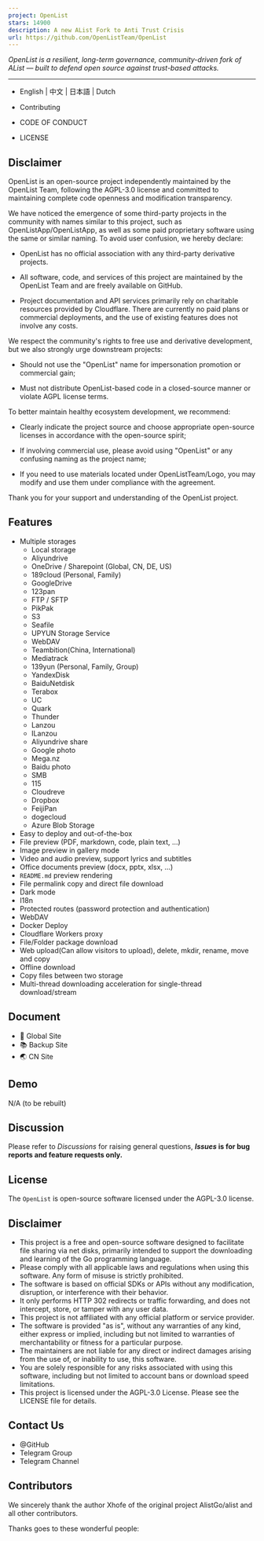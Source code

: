 ```yaml
---
project: OpenList
stars: 14900
description: A new AList Fork to Anti Trust Crisis
url: https://github.com/OpenListTeam/OpenList
---
```


_OpenList is a resilient, long-term governance, community-driven fork of AList — built to defend open source against trust-based attacks._

* * *

-   English | 中文 | 日本語 | Dutch
    
-   Contributing
    
-   CODE OF CONDUCT
    
-   LICENSE
    

Disclaimer
----------

OpenList is an open-source project independently maintained by the OpenList Team, following the AGPL-3.0 license and committed to maintaining complete code openness and modification transparency.

We have noticed the emergence of some third-party projects in the community with names similar to this project, such as OpenListApp/OpenListApp, as well as some paid proprietary software using the same or similar naming. To avoid user confusion, we hereby declare:

-   OpenList has no official association with any third-party derivative projects.
    
-   All software, code, and services of this project are maintained by the OpenList Team and are freely available on GitHub.
    
-   Project documentation and API services primarily rely on charitable resources provided by Cloudflare. There are currently no paid plans or commercial deployments, and the use of existing features does not involve any costs.
    

We respect the community's rights to free use and derivative development, but we also strongly urge downstream projects:

-   Should not use the "OpenList" name for impersonation promotion or commercial gain;
    
-   Must not distribute OpenList-based code in a closed-source manner or violate AGPL license terms.
    

To better maintain healthy ecosystem development, we recommend:

-   Clearly indicate the project source and choose appropriate open-source licenses in accordance with the open-source spirit;
    
-   If involving commercial use, please avoid using "OpenList" or any confusing naming as the project name;
    
-   If you need to use materials located under OpenListTeam/Logo, you may modify and use them under compliance with the agreement.
    

Thank you for your support and understanding of the OpenList project.

Features
--------

-   Multiple storages
    -   Local storage
    -   Aliyundrive
    -   OneDrive / Sharepoint (Global, CN, DE, US)
    -   189cloud (Personal, Family)
    -   GoogleDrive
    -   123pan
    -   FTP / SFTP
    -   PikPak
    -   S3
    -   Seafile
    -   UPYUN Storage Service
    -   WebDAV
    -   Teambition(China, International)
    -   Mediatrack
    -   139yun (Personal, Family, Group)
    -   YandexDisk
    -   BaiduNetdisk
    -   Terabox
    -   UC
    -   Quark
    -   Thunder
    -   Lanzou
    -   ILanzou
    -   Aliyundrive share
    -   Google photo
    -   Mega.nz
    -   Baidu photo
    -   SMB
    -   115
    -   Cloudreve
    -   Dropbox
    -   FeijiPan
    -   dogecloud
    -   Azure Blob Storage
-   Easy to deploy and out-of-the-box
-   File preview (PDF, markdown, code, plain text, ...)
-   Image preview in gallery mode
-   Video and audio preview, support lyrics and subtitles
-   Office documents preview (docx, pptx, xlsx, ...)
-   `README.md` preview rendering
-   File permalink copy and direct file download
-   Dark mode
-   I18n
-   Protected routes (password protection and authentication)
-   WebDAV
-   Docker Deploy
-   Cloudflare Workers proxy
-   File/Folder package download
-   Web upload(Can allow visitors to upload), delete, mkdir, rename, move and copy
-   Offline download
-   Copy files between two storage
-   Multi-thread downloading acceleration for single-thread download/stream

Document
--------

-   📘 Global Site
-   📚 Backup Site
-   🌏 CN Site

Demo
----

N/A (to be rebuilt)

Discussion
----------

Please refer to _Discussions_ for raising general questions, **_Issues_ is for bug reports and feature requests only.**

License
-------

The `OpenList` is open-source software licensed under the AGPL-3.0 license.

Disclaimer
----------

-   This project is a free and open-source software designed to facilitate file sharing via net disks, primarily intended to support the downloading and learning of the Go programming language.
-   Please comply with all applicable laws and regulations when using this software. Any form of misuse is strictly prohibited.
-   The software is based on official SDKs or APIs without any modification, disruption, or interference with their behavior.
-   It only performs HTTP 302 redirects or traffic forwarding, and does not intercept, store, or tamper with any user data.
-   This project is not affiliated with any official platform or service provider.
-   The software is provided "as is", without any warranties of any kind, either express or implied, including but not limited to warranties of merchantability or fitness for a particular purpose.
-   The maintainers are not liable for any direct or indirect damages arising from the use of, or inability to use, this software.
-   You are solely responsible for any risks associated with using this software, including but not limited to account bans or download speed limitations.
-   This project is licensed under the AGPL-3.0 License. Please see the LICENSE file for details.

Contact Us
----------

-   @GitHub
-   Telegram Group
-   Telegram Channel

Contributors
------------

We sincerely thank the author Xhofe of the original project AlistGo/alist and all other contributors.

Thanks goes to these wonderful people:
